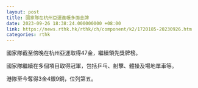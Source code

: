 ```yaml
---
layout: post
title: 國家隊在杭州亞運進帳多面金牌
date: 2023-09-26 18:38:24.000000000 +08:00
link: https://news.rthk.hk/rthk/ch/component/k2/1720185-20230926.htm
categories: rthk
---
```


國家隊截至傍晚在杭州亞運取得47金，繼續領先獎牌榜。

國家隊繼續在多個項目取得冠軍，包括乒乓、射擊、體操及場地單車等。

港隊至今奪得3金4銀9銅，位列第五。
